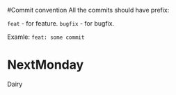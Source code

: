 #Commit convention 
All the commits should have prefix:

`feat` - for feature.
`bugfix` - for bugfix.

Examle:
`feat: some commit`

# NextMonday

Dairy
